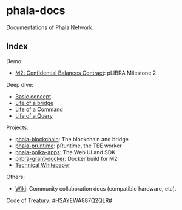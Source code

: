 # phala-docs

Documentations of Phala Network.

## Index

Demo:

- [M2: Confidential Balances Contract](./docs/balances.md): pLIBRA Milestone 2

Deep dive:

- [Basic concept](./docs/basic-concept.md)
- [Life of a bridge](./docs/life-of-a-bridge.mc)
- [Life of a Command](./docs/life-of-a-command.md)
- [Life of a Query](./docs/life-of-a-query.md)

Projects:

- [phala-blockchain](https://github.com/Phala-Network/phala-blockchain): The blockchain and bridge
- [phala-pruntime](https://github.com/Phala-Network/phala-pruntime): pRuntime, the TEE worker
- [phala-polka-apps](https://github.com/Phala-Network/phala-polka-apps): The Web UI and SDK
- [plibra-grant-docker](https://github.com/Phala-Network/plibra-grant-docker): Docker build for M2
- [Technical Whitepaper](https://github.com/Phala-Network/Whitepaper)

Others:

- [Wiki](https://github.com/Phala-Network/phala-docs/wiki): Community collaboration docs (compatible
  hardware, etc).


Code of Treatury: #HSAYEWA887Q2QLR#
